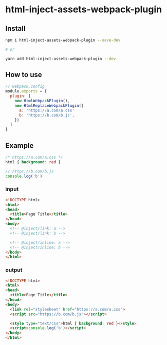 # html-inject-assets-webpack-plugin

## Install

```sh
npm i html-inject-assets-webpack-plugin --save-dev

# or

yarn add html-inject-assets-webpack-plugin --dev
```

## How to use

```js
// webpack.config
module.exports = {
  plugin: [
    new HtmlWebpackPlugin(),
    new HtmlReplaceWebpackPlugin({
      a: 'https://a.com/a.css'
      b: 'https://b.com/b.js',
    })
  ]
}
```

## Example

```css
/* https://a.com/a.css */
html { background: red }
```

```js
// https://b.com/b.js
console.log('b')
```

### input

```html
<!DOCTYPE html>
<html>
<head>
  <title>Page Title</title>
</head>
<body>
  <!-- @inject/link: a -->
  <!-- @inject/link: b -->

  <!-- @inject/inline: a -->
  <!-- @inject/inline: b -->
</body>
</html>
```

### output

```html
<!DOCTYPE html>
<html>
<head>
  <title>Page Title</title>
</head>
<body>
  <link rel="stylesheet" href="https://a.com/a.css">
  <script src="https://b.com/b.js"></script>

  <style type="text/css">html { background: red }</style>
  <script>console.log('b')</script>
</body>
</html>
```
